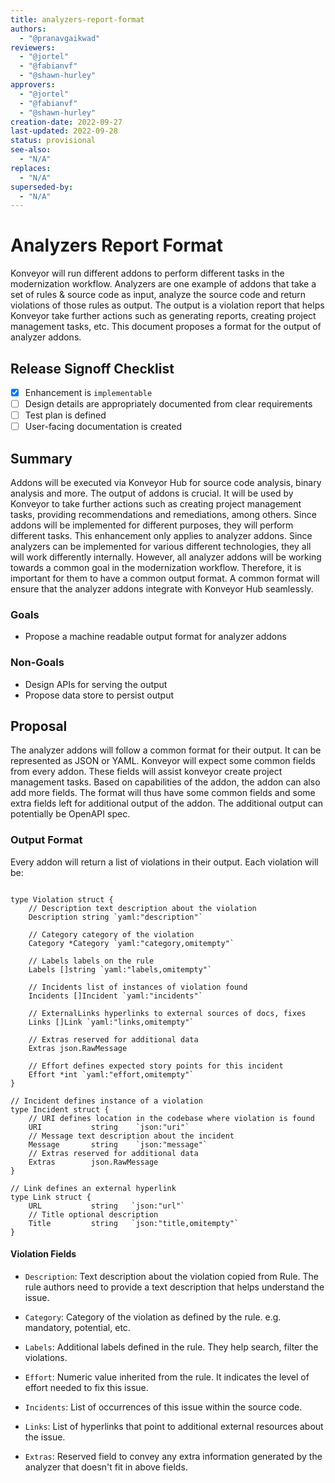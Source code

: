 ```yaml
---
title: analyzers-report-format
authors:
  - "@pranavgaikwad"
reviewers:
  - "@jortel"
  - "@fabianvf"
  - "@shawn-hurley"
approvers:
  - "@jortel"
  - "@fabianvf"
  - "@shawn-hurley"
creation-date: 2022-09-27
last-updated: 2022-09-28
status: provisional
see-also:
  - "N/A"  
replaces:
  - "N/A"
superseded-by:
  - "N/A"
---
```


# Analyzers Report Format

Konveyor will run different addons to perform different tasks in the modernization workflow. Analyzers are one example of addons that take a set of rules & source code as input, analyze the source code and return violations of those rules as output. The output is a violation report that helps Konveyor take further actions such as generating reports, creating project management tasks, etc. This document proposes a format for the output of analyzer addons.

## Release Signoff Checklist

- [x] Enhancement is `implementable`
- [ ] Design details are appropriately documented from clear requirements
- [ ] Test plan is defined
- [ ] User-facing documentation is created

## Summary

Addons will be executed via Konveyor Hub for source code analysis, binary analysis and more. The output of addons is crucial. It will be used by Konveyor to take further actions such as creating project management tasks, providing recommendations and remediations, among others. Since addons will be implemented for different purposes, they will perform different tasks. This enhancement only applies to analyzer addons. Since analyzers can be implemented for various different technologies, they all will work differently internally. However, all analyzer addons will be working towards a common goal in the modernization workflow. Therefore, it is important for them to have a common output format. A common format will ensure that the analyzer addons integrate with Konveyor Hub seamlessly.

### Goals

- Propose a machine readable output format for analyzer addons

### Non-Goals

- Design APIs for serving the output
- Propose data store to persist output

## Proposal

The analyzer addons will follow a common format for their output. It can be represented as JSON or YAML. Konveyor will expect some common fields from every addon. These fields will assist konveyor create project management tasks. Based on capabilities of the addon, the addon can also add more fields. The format will thus have some common fields and some extra fields left for additional output of the addon. The additional output can potentially be OpenAPI spec.

### Output Format

Every addon will return a list of violations in their output. Each violation will be:

```golang

type Violation struct {
	// Description text description about the violation
	Description string `yaml:"description"`

	// Category category of the violation
	Category *Category `yaml:"category,omitempty"`

	// Labels labels on the rule
	Labels []string `yaml:"labels,omitempty"`

	// Incidents list of instances of violation found
	Incidents []Incident `yaml:"incidents"`

	// ExternalLinks hyperlinks to external sources of docs, fixes
	Links []Link `yaml:"links,omitempty"`

	// Extras reserved for additional data
	Extras json.RawMessage

	// Effort defines expected story points for this incident
	Effort *int `yaml:"effort,omitempty"`
}

// Incident defines instance of a violation
type Incident struct {
    // URI defines location in the codebase where violation is found
    URI           string    `json:"uri"`
    // Message text description about the incident
    Message       string    `json:"message"`
    // Extras reserved for additional data
    Extras        json.RawMessage
}

// Link defines an external hyperlink
type Link struct {
    URL           string   `json:"url"`
    // Title optional description
    Title         string   `json:"title,omitempty"`
}
```

#### Violation Fields

* `Description`: Text description about the violation copied from Rule. The rule authors need to provide a text description that helps understand the issue.

* `Category`: Category of the violation as defined by the rule. e.g. mandatory, potential, etc.

* `Labels`: Additional labels defined in the rule. They help search, filter the violations.

* `Effort`: Numeric value inherited from the rule. It indicates the level of effort needed to fix this issue.

* `Incidents`: List of occurrences of this issue within the source code.

* `Links`: List of hyperlinks that point to additional external resources about the issue.

* `Extras`: Reserved field to convey any extra information generated by the analyzer that doesn't fit in above fields.